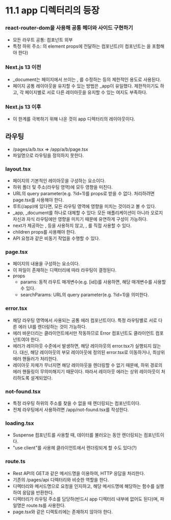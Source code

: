 # 11.1 app 디렉터리의 등장

### react-router-dom을 사용해 공통 헤더와 사이드 구현하기

- 모든 라우트 공통: <Routes> 컴포넌트 외부
- 특정 하위 주소: <Routes>의 element props에 전달하는 컴포넌트(이 컴포넌트는 <Outlet />을 포함해야 한다)

### Next.js 13 이전

- \_document는 페이지에서 쓰이는 <html>, <body>를 수정하는 등의 제한적인 용도로 사용된다.
- 페이지 공통 레이아웃을 유지할 수 있는 방법은 \_app이 유일했다. 제한적이기도 하고, 각 페이지별로 서로 다른 레이아웃을 유지할 수 있는 여지도 부족하다.

### Next.js 13 이후

- 이 한계를 극복하기 위해 나온 것이 app 디렉터리의 레이아웃이다.

## 라우팅

- /pages/a/b.tsx => /app/a/b/page.tsx
- 파일명으로 라우팅을 정의하지 못한다.

### layout.tsx

- 페이지의 기본적인 레이아웃을 구성하는 요소이다.
- 하위 폴더 및 주소(라우팅 영역)에 모두 영향을 미친다.
- URL의 query parameter(e.g. ?id=1)를 props로 받을 수 없다. 처리하려면 page.tsx를 사용해야 한다.
- 루트(/app)에 있다면, 모든 라우팅 영역에 영향을 미치는 것이라고 볼 수 있다.
- \_app, \_document를 하나로 대체할 수 있다: 모든 애플리케이션이 아니라 오로지 자신과 자식 라우팅에만 영향을 미치기 때문에 유연하게 구성이 가능하다.
- next가 제공하는 <Head>, <Body>등을 사용하지 않고, <head>, <body>를 직접 사용할 수 있다.
- children props를 사용해야 한다.
- API 요청과 같은 비동기 작업을 수행할 수 있다.

### page.tsx

- 페이지의 내용을 구성하는 요소이다.
- 이 파일이 존재하는 디렉터리에 따라 라우팅이 결정된다.
- props
  - params: 동적 라우트 매개변수(e.g. [id])를 사용하면, 해당 매개변수를 사용할 수 있다.
  - searchParams: URL의 query parameter(e.g. ?id=1)을 의미한다.

### error.tsx

- 해당 라우팅 영역에서 사용되는 공통 에러 컴포넌트이다. 특정 라우팅별로 서로 다른 에러 UI를 렌더링하는 것이 가능하다.
- 에러 바운더리는 클라이언트에서만 작동하므로 Error 컴포넌트도 클라이언트 컴포넌트여야 한다.
- 에러가 레이아웃 수준에서 발생하면, 해당 레이아웃의 error.tsx가 실행되지 않는다. 대신, 해당 레이아웃의 부모 레이아웃에 정의된 error.tsx로 이동하거나, 최상위 에러 핸들러가 처리한다.
- 레이아웃 자체가 무너지면 해당 레이아웃을 렌더링할 수 없기 때문에, 하위 경로의 에러 핸들링이 무의미해지기 때문이다. 따라서 레이아웃 에러는 상위 레이아웃이 처리하도록 설계되었다.

### not-found.tsx

- 특정 라우팅 하위의 주소를 찾을 수 없을 때 렌더링되는 컴포넌트이다.
- 전체 라우팅에서 사용하려면 /app/not-found.tsx를 작성한다.

### loading.tsx

- Suspense 컴포넌트를 사용할 때, 데이터를 불러오는 동안 렌더링되는 컴포넌트이다.
- "use client"를 사용헤 클라이언트에서 렌더링되게 할 수도 있다(?)

### route.ts

- Rest API의 GET과 같은 메서드명을 이용하여, HTTP 응답을 처리한다.
- 기존의 /pages/api 디렉터리와 비슷한 역할을 한다.
- 디렉터리와 메서드명으로 요청을 인지하고, 해당 메서드명에 해당하는 함수를 실행하여 응답을 반환한다.
- 디렉터리가 라우팅 주소를 담당하(반드시 app 디렉터리 내부에 없어도 된다)며, 파일명은 route.ts를 사용한다.
- page.tsx와 같은 디렉토리에는 존재하지 않아야 한다.
